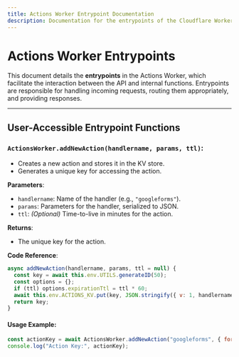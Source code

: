 ```yaml
---
title: Actions Worker Entrypoint Documentation
description: Documentation for the entrypoints of the Cloudflare Worker.
---
```


# Actions Worker Entrypoints

This document details the **entrypoints** in the Actions Worker, which facilitate the interaction between the API and internal functions. Entrypoints are responsible for handling incoming requests, routing them appropriately, and providing responses.

---

## **User-Accessible Entrypoint Functions**

### **`ActionsWorker.addNewAction(handlername, params, ttl)`**:
   - Creates a new action and stores it in the KV store.
   - Generates a unique key for accessing the action.

   **Parameters**:
   - `handlername`: Name of the handler (e.g., `"googleforms"`).
   - `params`: Parameters for the handler, serialized to JSON.
   - `ttl`: *(Optional)* Time-to-live in minutes for the action.

   **Returns**:
   - The unique key for the action.

   **Code Reference**:
   ```javascript title="class ActionsWorker"
   async addNewAction(handlername, params, ttl = null) {
     const key = await this.env.UTILS.generateID(50);
     const options = {};
     if (ttl) options.expirationTtl = ttl * 60;
     await this.env.ACTIONS_KV.put(key, JSON.stringify({ v: 1, handlername, params }), options);
     return key;
   }
   ```

#### **Usage Example**:
```javascript
const actionKey = await ActionsWorker.addNewAction("googleforms", { formId: "12345" }, 60);
console.log("Action Key:", actionKey);
```